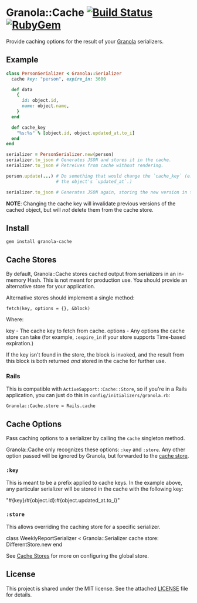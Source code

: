 # Granola::Cache [![Build Status](https://img.shields.io/travis/foca/granola.svg)](https://travis-ci.org/foca/granola) [![RubyGem](https://img.shields.io/gem/v/granola.svg)](https://rubygems.org/gems/granola)

Provide caching options for the result of your [Granola][] serializers.

[Granola]: https://github.com/foca/granola

## Example

``` ruby
class PersonSerializer < Granola::Serializer
  cache key: "person", expire_in: 3600

  def data
    {
      id: object.id,
      name: object.name,
    }
  end

  def cache_key
    "%s:%s" % [object.id, object.updated_at.to_i]
  end
end

serializer = PersonSerializer.new(person)
serializer.to_json # Generates JSON and stores it in the cache.
serializer.to_json # Retreives from cache without rendering.

person.update(...) # Do something that would change the `cache_key` (e.g. update
                   # the object's `updated_at`.)

serializer.to_json # Generates JSON again, storing the new version in the cache.
```

**NOTE**: Changing the cache key will invalidate previous versions of the cached
object, but will _not_ delete them from the cache store.

## Install

    gem install granola-cache

## Cache Stores

By default, Granola::Cache stores cached output from serializers in an in-memory
Hash. This is not meant for production use. You should provide an alternative
store for your application.

Alternative stores should implement a single method:

    fetch(key, options = {}, &block)

Where:

  key     - The cache key to fetch from cache.
  options - Any options the cache store can take (for example, `:expire_in`
            if your store supports Time-based expiration.)

If the key isn't found in the store, the block is invoked, and the result from
this block is both returned _and_ stored in the cache for further use.

### Rails

This is compatible with `ActiveSupport::Cache::Store`, so if you're in a Rails
application, you can just do this in `config/initializers/granola.rb`:

    Granola::Cache.store = Rails.cache

## Cache Options

Pass caching options to a serializer by calling the `cache` singleton method.

Granola::Cache only recognizes these options: `:key` and `:store`. Any other
option passed will be ignored by Granola, but forwarded to the [cache
store](#cache-stores).

### `:key`

This is meant to be a prefix applied to cache keys. In the example above, any
particular serializer will be stored in the cache with the following key:

  "#{key}/#{object.id}:#{object.updated_at.to_i}"

### `:store`

This allows overriding the caching store for a specific serializer.

  class WeeklyReportSerializer < Granola::Serializer
    cache store: DifferentStore.new
  end

See [Cache Stores](#cache-stores) for more on configuring the global store.

## License

This project is shared under the MIT license. See the attached [LICENSE][] file
for details.

[LICENSE]: ./LICENSE
